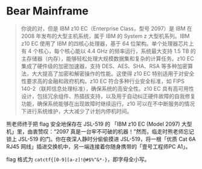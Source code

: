# Bear Mainframe

> 你说的对，但是 IBM z10 EC（Enterprise Class，型号 2097）是 IBM 在 2008 年发布的大型主机系统，属于 IBM 的 System z 大型机系列。IBM z10 EC 使用了 IBM 的四核心处理器，基于 64 位架构。单个处理器芯片上有 4 个核心，每个核心能以 4.4 GHz 的频率运行，系统最大支持 1.5 TB 的主存储器（内存），能够轻松处理大规模数据集和复杂的计算任务。z10 EC 集成了硬件级的加密加速器，支持 DES、AES、SHA、RSA 等多种加密算法，大大提高了加密和解密操作的性能。这使得 z10 EC 特别适用于对安全性要求高的金融和政府机构。z10 EC 符合多种行业安全标准，如 FIPS 140-2（联邦信息处理标准），确保系统的高安全性。z10 EC 具有高可用性设计，包括冗余组件、热插拔支持，以及用于自动纠正硬件故障的自我修复功能，确保系统能够在出现故障时继续运行。z10 可以在不中断服务的情况下进行系统维护，大大减少了计划内停机时间。

熊老师终于把 flag 安全地保存在 JSL-519 的 「IBM z10 EC (Model 2097) 大型机」里，由衷赞叹：“2097 真是一台牢不可破的机器！”然而，临走时熊老师忘记锁上 JSL-519 的门。你在夜深人静时分偷偷摸进 JSL-519，将一根「优质 Cat 6A RJ45 网线」插进交换机中，另一端连接着你随身携带的「壹号工程师PC A1」。

flag 格式为 `catctf{[0-9][a-z]!@#$%^&*-}`，即字母全小写。
